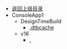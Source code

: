 - [返回上级目录](../_sidebar.md)
- ConsoleApp1
    - DesignTimeBuild
        - [.dtbcache](ConsoleApp1/DesignTimeBuild/.dtbcache.v2)
    - v16
        - [.](ConsoleApp1/v16/.suo)